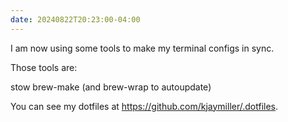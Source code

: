 ```yaml
---
date: 20240822T20:23:00-04:00
---
```


I am now using some tools to make my terminal configs in sync.

Those tools are:

stow
brew-make (and brew-wrap to autoupdate)

You can see my dotfiles at <https://github.com/kjaymiller/.dotfiles>.
